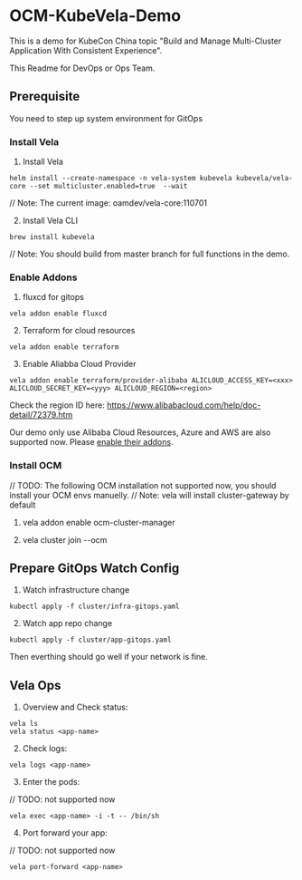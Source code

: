 # OCM-KubeVela-Demo

This is a demo for KubeCon China topic "Build and Manage Multi-Cluster Application With Consistent Experience".

This Readme for DevOps or Ops Team.

## Prerequisite

You need to step up system environment for GitOps

### Install Vela

1. Install Vela

```shell
helm install --create-namespace -n vela-system kubevela kubevela/vela-core --set multicluster.enabled=true  --wait
```

// Note: The current image: oamdev/vela-core:110701

2. Install Vela CLI

```shell
brew install kubevela
```

// Note: You should build from master branch for full functions in the demo.


### Enable Addons

1. fluxcd for gitops

```shell
vela addon enable fluxcd
```

2. Terraform for cloud resources

```shell
vela addon enable terraform
```

3. Enable Aliabba Cloud Provider

```shell
vela addon enable terraform/provider-alibaba ALICLOUD_ACCESS_KEY=<xxx> ALICLOUD_SECRET_KEY=<yyy> ALICLOUD_REGION=<region>
```

Check the region ID here: https://www.alibabacloud.com/help/doc-detail/72379.htm

Our demo only use Alibaba Cloud Resources, Azure and AWS are also supported now.
Please [enable their addons](https://kubevela.io/docs/install#4-optional-enable-addons).

### Install OCM

// TODO: The following OCM installation not supported now, you should install your OCM envs manuelly.
// Note: vela will install cluster-gateway by default

1. vela addon enable ocm-cluster-manager

2. vela cluster join <your kubeconfig> --ocm

## Prepare GitOps Watch Config

1. Watch infrastructure change

```shell
kubectl apply -f cluster/infra-gitops.yaml
```

2. Watch app repo change

```shell
kubectl apply -f cluster/app-gitops.yaml
```

Then everthing should go well if your network is fine.


## Vela Ops

1. Overview and Check status:

```shell
vela ls
vela status <app-name>
```

2. Check logs:

```shell
vela logs <app-name>
```

3. Enter the pods:

// TODO: not supported now

```shell
vela exec <app-name> -i -t -- /bin/sh
```

4. Port forward your app:

// TODO: not supported now

```shell
vela port-forward <app-name>
```
